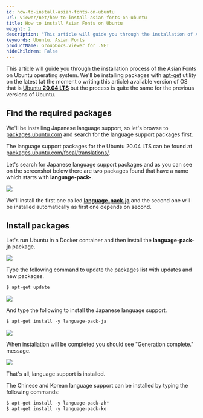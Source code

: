 ```yaml
---
id: how-to-install-asian-fonts-on-ubuntu
url: viewer/net/how-to-install-asian-fonts-on-ubuntu
title: How to install Asian Fonts on Ubuntu
weight: 2
description: "This article will guide you through the installation of Asian Fonts on Ubuntu."
keywords: Ubuntu, Asian Fonts
productName: GroupDocs.Viewer for .NET
hideChildren: False
---
```

This article will guide you through the installation process of the Asian Fonts on Ubuntu operating system. We'll be installing packages with [apt-get](https://wiki.debian.org/apt-get) utility on the latest (at the moment o writing this article) available version of OS that is [Ubuntu **20.04 LTS**](https://wiki.ubuntu.com/Releases) but the process is quite the same for the previous versions of Ubuntu.


## Find the required packages

We'll be installing Japanese language support, so let's browse to [packages.ubuntu.com](https://packages.ubuntu.com/) and search for the language support packages first.

The language support packages for the Ubuntu 20.04 LTS can be found at [packages.ubuntu.com/focal/translations/](https://packages.ubuntu.com/focal/translations/).

Let's search for Japanese language support packages and as you can see on the screenshot below there are two packages found that have a name which starts with **language-pack-**.

![](viewer/net/images/how-to-install-asian-fonts-on-ubuntu.png)

We'll install the first one called **[language-pack-ja](https://packages.ubuntu.com/focal/translations/language-pack-ja)** and the second one will be installed automatically as first one depends on second.

## Install packages

Let's run Ubuntu in a Docker container and then install the **language-pack-ja** package.

![](viewer/net/images/how-to-install-asian-fonts-on-ubuntu_1.png)

Type the following command to update the packages list with updates and new packages.

```csharp
$ apt-get update
```

![](viewer/net/images/how-to-install-asian-fonts-on-ubuntu_2.png)

And type the following to install the Japanese language support.

```csharp
$ apt-get install -y language-pack-ja
```

![](viewer/net/images/how-to-install-asian-fonts-on-ubuntu_3.png)

When installation will be completed you should see "Generation complete." message.

![](viewer/net/images/how-to-install-asian-fonts-on-ubuntu_4.png)

That's all, language support is installed.

The Chinese and Korean language support can be installed by typing the following commands:

```csharp
$ apt-get install -y language-pack-zh*
$ apt-get install -y language-pack-ko
```
